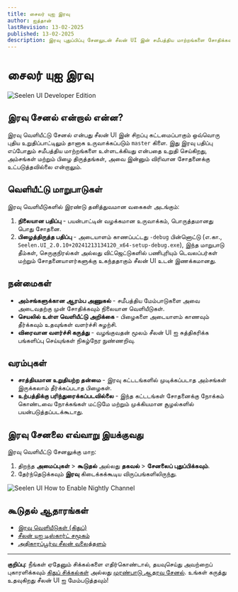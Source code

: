 ```yaml
---
title: சைலர் யுஐ இரவு
author: ஐத்தான்
lastRevision: 13-02-2025
published: 13-02-2025
description: இரவு புதுப்பிப்பு சேனலுடன் சீலன் UI இன் சமீபத்திய மாற்றங்களை சோதிக்கவும்!
---
```


# சைலர் யுஐ இரவு

![Seelen UI Developer Edition](https://github.com/user-attachments/assets/76634b49-7b09-4ef2-9643-e93542309f5d)

## இரவு சேனல் என்றால் என்ன?

இரவு வெளியீட்டு சேனல் என்பது சீலன் UI இன் சிறப்பு கட்டமைப்பாகும் ஒவ்வொரு புதிய உறுதிப்பாட்டிலும்
தானாக உருவாக்கப்படும் `master` கிளை. இது இரவு பதிப்பு எப்போதும் சமீபத்திய மாற்றங்களை
உள்ளடக்கியது என்பதை உறுதி செய்கிறது, அம்சங்கள் மற்றும் பிழை திருத்தங்கள், அவை இன்னும் விரிவான
சோதனைக்கு உட்படுத்தவில்லை என்றாலும்.

## வெளியீட்டு மாறுபாடுகள்

இரவு வெளியீடுகளில் இரண்டு தனித்துவமான வகைகள் அடங்கும்:

1. **நிலையான பதிப்பு** - பயன்பாட்டின் வழக்கமான உருவாக்கம், பொருத்தமானது பொது சோதனை.
2. **பிழைத்திருத்த பதிப்பு** - அடையாளம் காணப்பட்டது `-debug` பின்னொட்டு (எ.கா.,
   `Seelen.UI_2.0.10+20241213134120_x64-setup-debug.exe`), இந்த மாறுபாடு தீம்கள்,
   செருகுநிரல்கள் அல்லது விட்ஜெட்டுகளில் பணிபுரியும் டெவலப்பர்கள் மற்றும் சோதனையாளர்களுக்கு
   உகந்ததாகும் சீலன் UI உடன் இணக்கமானது.

## நன்மைகள்

- **அம்சங்களுக்கான ஆரம்ப அணுகல்** - சமீபத்திய மேம்பாடுகளை அவை அடைவதற்கு முன் சோதிக்கவும்
  நிலையான வெளியீடுகள்.
- **செயலில் உள்ள வெளியீட்டு அறிக்கை** - பிழைகளை அடையாளம் காணவும் தீர்க்கவும் உதவுங்கள் வளர்ச்சி
  சுழற்சி.
- **விரைவான வளர்ச்சி கருத்து** - வழங்குவதன் மூலம் சீலன் UI ஐ சுத்திகரிக்க பங்களிப்பு செய்யுங்கள்
  நிகழ்நேர நுண்ணறிவு.

## வரம்புகள்

- **சாத்தியமான உறுதியற்ற தன்மை** - இரவு கட்டடங்களில் முடிக்கப்படாத அம்சங்கள் இருக்கலாம் தீர்க்கப்படாத
  பிழைகள்.
- **உற்பத்திக்கு பரிந்துரைக்கப்படவில்லை** - இந்த கட்டடங்கள் சோதனைக்கு நோக்கம் கொண்டவை நோக்கங்கள்
  மட்டுமே மற்றும் முக்கியமான சூழல்களில் பயன்படுத்தப்படக்கூடாது.

## இரவு சேனலை எவ்வாறு இயக்குவது

இரவு வெளியீட்டு சேனலுக்கு மாற:

1. திறந்த **அமைப்புகள்** > **கூடுதல்** அல்லது **தகவல்** > **சேனலைப் புதுப்பிக்கவும்**.
2. தேர்ந்தெடுக்கவும் **இரவு** கிடைக்கக்கூடிய விருப்பங்களிலிருந்து.

![Seelen UI How to Enable Nightly Channel](https://github.com/user-attachments/assets/ae88aeac-98cc-4424-a9e7-fb59740b694e)

## கூடுதல் ஆதாரங்கள்

- [இரவு வெளியீடுகள் (கிதுப்)](https://github.com/eythaann/Seelen-UI/releases/tag/nightly)
- [சீலன் யுஐ டிஸ்கார்ட் சமூகம்](https://discord.gg/ABfASx5ZAJ)
- [அதிகாரப்பூர்வ சீலன் வலைத்தளம்](https://seelen.io)

---

**குறிப்பு:** நீங்கள் ஏதேனும் சிக்கல்களை எதிர்கொண்டால், தயவுசெய்து அவற்றைப் புகாரளிக்கவும்
[கிதுப் சிக்கல்கள்](https://github.com/eythaann/Seelen-UI/issues) அல்லது
[முரண்பாடு ஆதரவு சேனல்](https://discord.gg/ABfASx5ZAJ). உங்கள் கருத்து உதவுகிறது சீலன்
UI ஐ மேம்படுத்தவும்!
